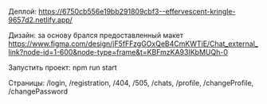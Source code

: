 Деплой: https://6750cb556e19bb291809cbf3--effervescent-kringle-9657d2.netlify.app/

Дизайн: за основу брался предоставленный макет https://www.figma.com/design/jF5fFFzgGOxQeB4CmKWTiE/Chat_external_link?node-id=1-600&node-type=frame&t=KBFmzKA93IKbMUQh-0

Запустить проект: npm run start

Страницы: /login, /registration, /404, /505, /chats, /profile, /changeProfile, /changePassword
